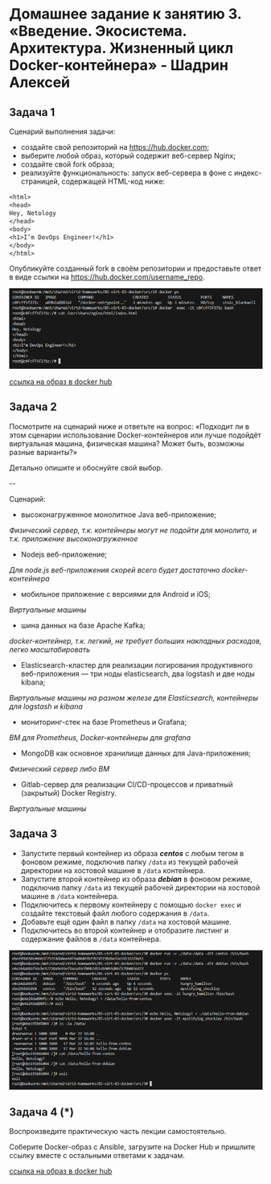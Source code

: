 
# Домашнее задание к занятию 3. «Введение. Экосистема. Архитектура. Жизненный цикл Docker-контейнера» - Шадрин Алексей

## Задача 1

Сценарий выполнения задачи:

- создайте свой репозиторий на https://hub.docker.com;
- выберите любой образ, который содержит веб-сервер Nginx;
- создайте свой fork образа;
- реализуйте функциональность:
запуск веб-сервера в фоне с индекс-страницей, содержащей HTML-код ниже:
```
<html>
<head>
Hey, Netology
</head>
<body>
<h1>I’m DevOps Engineer!</h1>
</body>
</html>
```

Опубликуйте созданный fork в своём репозитории и предоставьте ответ в виде ссылки на https://hub.docker.com/username_repo.

![](./files/1.png)

[ссылка на образ в docker hub](https://hub.docker.com/repository/docker/aleks9292/nginx-netology/general)


## Задача 2

Посмотрите на сценарий ниже и ответьте на вопрос:
«Подходит ли в этом сценарии использование Docker-контейнеров или лучше подойдёт виртуальная машина, физическая машина? Может быть, возможны разные варианты?»

Детально опишите и обоснуйте свой выбор.

--

Сценарий:

- высоконагруженное монолитное Java веб-приложение; 

*Физический сервер, т.к. контейнеры могут не подойти для монолита, и т.к. приложение высоконагруженное*

- Nodejs веб-приложение; 

*Для node.js веб-приложения скорей всего будет достаточно docker-контейнера*

- мобильное приложение c версиями для Android и iOS; 

*Виртуальные машины*

- шина данных на базе Apache Kafka; 

*docker-контейнер, т.к. легкий, не требует больших накладных расходов, легко масштабировать*

- Elasticsearch-кластер для реализации логирования продуктивного веб-приложения — три ноды elasticsearch, два logstash и две ноды kibana; 

*Виртуальные машины на разном железе для Elasticsearch, контейнеры для logstash и kibana*

- мониторинг-стек на базе Prometheus и Grafana; 

*ВМ для Prometheus, Docker-контейнеры для grafana*

- MongoDB как основное хранилище данных для Java-приложения; 

*Физический сервер либо ВМ*

- Gitlab-сервер для реализации CI/CD-процессов и приватный (закрытый) Docker Registry. 

*Виртуальные машины*

## Задача 3

- Запустите первый контейнер из образа ***centos*** c любым тегом в фоновом режиме, подключив папку ```/data``` из текущей рабочей директории на хостовой машине в ```/data``` контейнера.
- Запустите второй контейнер из образа ***debian*** в фоновом режиме, подключив папку ```/data``` из текущей рабочей директории на хостовой машине в ```/data``` контейнера.
- Подключитесь к первому контейнеру с помощью ```docker exec``` и создайте текстовый файл любого содержания в ```/data```.
- Добавьте ещё один файл в папку ```/data``` на хостовой машине.
- Подключитесь во второй контейнер и отобразите листинг и содержание файлов в ```/data``` контейнера.

![](./files/2.png)

## Задача 4 (*)

Воспроизведите практическую часть лекции самостоятельно.

Соберите Docker-образ с Ansible, загрузите на Docker Hub и пришлите ссылку вместе с остальными ответами к задачам.

[ссылка на образ в docker hub](https://hub.docker.com/repository/docker/aleks9292/ansible/general)

